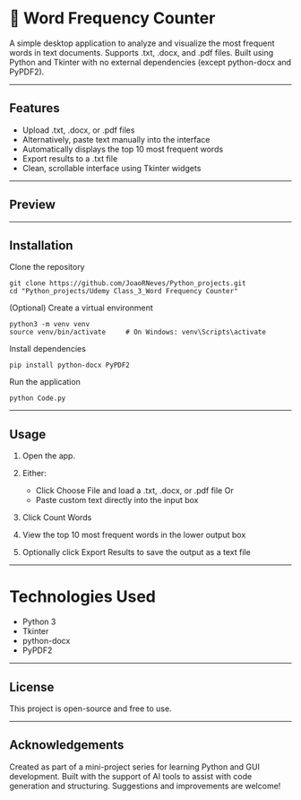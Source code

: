 # 📝 Word Frequency Counter

A simple desktop application to analyze and visualize the most frequent words in text documents. Supports .txt, .docx, and .pdf files. Built using Python and Tkinter with no external dependencies (except python-docx and PyPDF2).

---

## Features

- Upload .txt, .docx, or .pdf files
- Alternatively, paste text manually into the interface
- Automatically displays the top 10 most frequent words
- Export results to a .txt file
- Clean, scrollable interface using Tkinter widgets

---

## Preview


---

## Installation

Clone the repository
```
git clone https://github.com/JoaoRNeves/Python_projects.git
cd "Python_projects/Udemy Class_3_Word Frequency Counter"
```
(Optional) Create a virtual environment
```
python3 -m venv venv
source venv/bin/activate     # On Windows: venv\Scripts\activate
```
Install dependencies
```
pip install python-docx PyPDF2
```
Run the application
```
python Code.py
```

---

## Usage

1. Open the app.
2. Either:
   
    * Click Choose File and load a .txt, .docx, or .pdf file
             Or 
    * Paste custom text directly into the input box
4. Click Count Words
5. View the top 10 most frequent words in the lower output box
6. Optionally click Export Results to save the output as a text file

---

# Technologies Used
* Python 3
* Tkinter
* python-docx
* PyPDF2

---

## License

This project is open-source and free to use.

---

## Acknowledgements

Created as part of a mini-project series for learning Python and GUI development.
Built with the support of AI tools to assist with code generation and structuring.
Suggestions and improvements are welcome!
